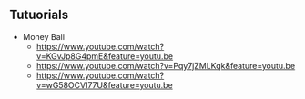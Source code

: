 ## Tutuorials

- Money Ball
  + https://www.youtube.com/watch?v=KGvJp8G4pmE&feature=youtu.be
  + https://www.youtube.com/watch?v=Pqy7jZMLKqk&feature=youtu.be
  + https://www.youtube.com/watch?v=wG58OCVI77U&feature=youtu.be

